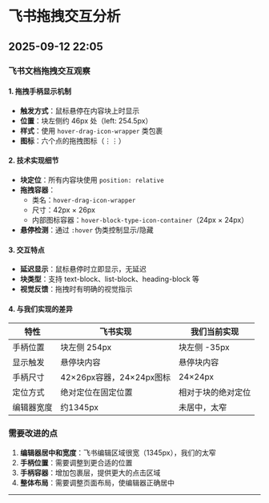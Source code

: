 # 飞书拖拽交互分析

## 2025-09-12 22:05

### 飞书文档拖拽交互观察

#### 1. 拖拽手柄显示机制
- **触发方式**：鼠标悬停在内容块上时显示
- **位置**：块左侧约 46px 处（left: 254.5px）
- **样式**：使用 `hover-drag-icon-wrapper` 类包裹
- **图标**：六个点的拖拽图标（⋮⋮）

#### 2. 技术实现细节
- **块定位**：所有内容块使用 `position: relative`
- **拖拽容器**：
  - 类名：`hover-drag-icon-wrapper`
  - 尺寸：42px × 26px
  - 内部图标容器：`hover-block-type-icon-container`（24px × 24px）
- **悬停检测**：通过 `:hover` 伪类控制显示/隐藏

#### 3. 交互特点
- **延迟显示**：鼠标悬停时立即显示，无延迟
- **块类型**：支持 text-block、list-block、heading-block 等
- **视觉反馈**：拖拽时有明确的视觉指示

#### 4. 与我们实现的差异
| 特性 | 飞书实现 | 我们当前实现 |
|------|---------|------------|
| 手柄位置 | 块左侧 254px | 块左侧 -35px |
| 显示触发 | 悬停块内容 | 悬停块内容 |
| 手柄尺寸 | 42×26px容器，24×24px图标 | 24×24px |
| 定位方式 | 绝对定位在固定位置 | 相对于块的绝对定位 |
| 编辑器宽度 | 约1345px | 未居中，太窄 |

### 需要改进的点
1. **编辑器居中和宽度**：飞书编辑区域很宽（1345px），我们的太窄
2. **手柄位置**：需要调整到更合适的位置
3. **手柄容器**：增加包裹层，提供更大的点击区域
4. **整体布局**：需要调整页面布局，使编辑器正确居中

----